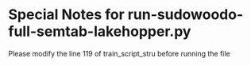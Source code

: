 # Special Notes for run-sudowoodo-full-semtab-lakehopper.py

Please modify the line 119 of train_script_stru before running the file
